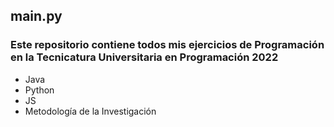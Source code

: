 ## main.py
### Este repositorio contiene todos mis ejercicios de Programación en la Tecnicatura Universitaria en Programación 2022
- Java 
- Python 
- JS 
- Metodología de la Investigación
